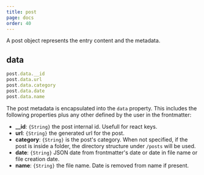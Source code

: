 ```yaml
---
title: post
page: docs
order: 40
---
```


A post object represents the entry content and the metadata.

## data 

```js
post.data.__id
post.data.url
post.data.category
post.data.date
post.data.name
```

The post metadata is encapsulated into the `data` property. This includes the following properties plus any other defined by the user in the frontmatter:

- **__id**: `{String}` the post internal id. Usefull for react keys.
- **url**: `{String}` the generated url for the post.
- **category**: `{String}` is the post's category. When not specified, if the post is inside a folder, the directory structure under `/posts` will be used.
- **date**: `{String}` JSON date from frontmatter's date or date in file name or file creation date.
- **name**: `{String}` the file name. Date is removed from name if present.
